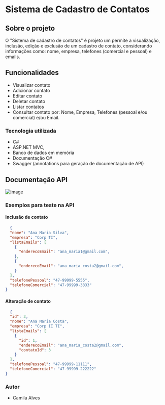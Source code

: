 # Sistema de Cadastro de Contatos

## Sobre o projeto
O "Sistema de cadastro de contatos" é projeto um permite a visualização, inclusão, edição e exclusão de um cadastro de contato, considerando informações como: nome, empresa, telefones (comercial e pessoal) e emails.

## Funcionalidades 
* Visualizar contato
* Adicionar contato
* Editar contato
* Deletar contato
* Listar contatos
* Consultar contato por: Nome, Empresa, Telefones (pessoal e/ou comercial) e/ou Email.

### Tecnologia utilizada
* C#
* ASP.NET MVC,
* Banco de dados em memória
* Documentação C#
* Swagger (annotations para geração de documentação de API)

## Documentação API
![image](https://github.com/alvescamila87/sistema-cadastro-contato/assets/116912821/ce11957d-9094-4040-a47b-b1cf77f05950)

### Exemplos para teste na API

#### Inclusão de contato
```json {
  {
  "nome": "Ana Maria Silva",
  "empresa": "Corp TI",
  "listaEmails": [
    {
      "enderecoEmail": "ana_maria1@gmail.com",
    },
    {
      "enderecoEmail": "ana_maria_costa2@gmail.com",
    }
  ],
  "telefonePessoal": "47-99999-5555",
  "telefoneComercial": "47-99999-3333"
}
```

#### Alteração de contato
```json {
  {
  "id": 3,
  "nome": "Ana Maria Costa",
  "empresa": "Corp II TI",
  "listaEmails": [
    {
      "id": 1,
      "enderecoEmail": "ana_maria_costa2@gmail.com",
      "contatoId": 3
    }
  ],
  "telefonePessoal": "47-99999-11111",
  "telefoneComercial": "47-99999-222222"
}
```

### Autor
* Camila Alves

